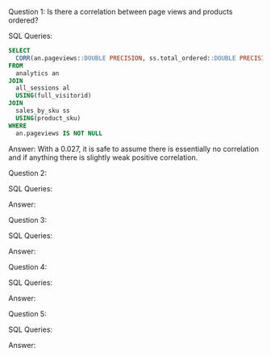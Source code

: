 Question 1: Is there a correlation between page views and products ordered?

SQL Queries: 
``` sql
SELECT
  CORR(an.pageviews::DOUBLE PRECISION, ss.total_ordered::DOUBLE PRECISION) AS corr_views_orders
FROM
  analytics an
JOIN
  all_sessions al 
  USING(full_visitorid)
JOIN
  sales_by_sku ss 
  USING(product_sku)
WHERE
  an.pageviews IS NOT NULL
```

Answer: With a 0.027, it is safe to assume there is essentially no correlation and if anything there is slightly weak positive correlation.



Question 2: 

SQL Queries:

Answer:



Question 3: 

SQL Queries:

Answer:



Question 4: 

SQL Queries:

Answer:



Question 5: 

SQL Queries:

Answer:

